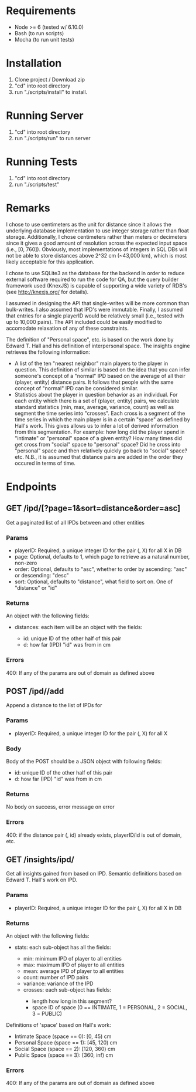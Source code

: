 # Requirements
- Node >= 6 (tested w/ 6.10.0)
- Bash (to run scripts)
- Mocha (to run unit tests)

# Installation
1) Clone project / Download zip
2) "cd" into root directory
3) run "./scripts/install" to install.

# Running Server
1) "cd" into root directory
2) run "./scripts/run" to run server

# Running Tests
1) "cd" into root directory
2) run "./scripts/test"

# Remarks
I chose to use centimeters as the unit for distance since it allows the underlying database implementation to use integer storage rather than float storage.  Additionally, I chose centimeters rather than meters or decimeters since it gives a good amount of resolution across the expected input space (i.e., [0, 760]).  Obviously, most implementations of integers in SQL DBs will not be able to store distances above 2^32 cm (~43,000 km), which is most likely acceptable for this application.

I chose to use SQLite3 as the database for the backend in order to reduce external software required to run the code for QA, but the query builder framework used (KnexJS) is capable of supporting a wide variety of RDB's (see http://knexjs.org/ for details).

I assumed in designing the API that single-writes will be more common than bulk-writes.  I also assumed that IPD's were immutable.  Finally, I assumed that entries for a single playerID would be relatively small (i.e., tested with up to 10,000 pairs).  The API included could be easily modified to accomodate relaxation of any of these constraints.

The definition of "Personal space", etc. is based on the work done by Edward T. Hall and his definition of interpersonal space.  The insights engine retrieves the following information:
- A list of the ten "nearest neighbor" main players to the player in question.  This definition of similar is based on the idea that you can infer someone's concept of a "normal" IPD based on the average of all their (player, entity) distance pairs.  It follows that people with the same concept of "normal" IPD can be considered similar.
- Statistics about the player in question behavior as an individual.  For each entity which there is a set of (player, entity) pairs, we calculate standard statistics (min, max, average, variance, count) as well as segment the time series into "crosses".  Each cross is a segment of the time series in which the main player is in a certain "space" as defined by Hall's work.  This gives allows us to infer a lot of derived information from this segmentation.  For example: how long did the player spend in "intimate" or "personal" space of a given entity?  How many times did get cross from "social" space to "personal" space? Did he cross into "personal" space and then relatively quickly go back to "social" space? etc.  N.B., it is assumed that distance pairs are added in the order they occured in terms of time.

# Endpoints

## GET /ipd/<playerID>[?page=1&sort=distance&order=asc]
Get a paginated list of all IPDs between <playerID> and other entities

### Params
- playerID: Required, a unique integer ID for the pair (<playerID>, X) for all X in DB
- page: Optional, defaults to 1, which page to retrieve as a natural number, non-zero
- order: Optional, defaults to "asc", whether to order by ascending: "asc" or descending: "desc"
- sort: Optional, defaults to "distance", what field to sort on.  One of "distance" or "id"

### Returns
An object with the following fields:
- distances: <array of distances> each item will be an object with the fields:
	- id: <integer> unique ID of the other half of this pair
	- d:  <natural number> how far (IPD) "id" was from <PlayerID> in cm

### Errors
400: If any of the params are out of domain as defined above


## POST /ipd/<playerID>/add
Append a distance to the list of IPDs for <playerID>

### Params
- playerID: Required, a unique integer ID for the pair (<playerID>, X) for all X

### Body
Body of the POST should be a JSON object with following fields:
- id: <integer> unique ID of the other half of this pair
- d:	<natural number> how far (IPD) "id" was from <playerID> in cm

### Returns
No body on success, error message on error

### Errors
400: if the distance pair (<playerID>, id) already exists, playerID/id is out of domain, etc.

## GET /insights/ipd/<playerID>
Get all insights gained from <playerID> based on IPD.  Semantic definitions based on Edward T. Hall's work on IPD.

### Params
- playerID: Required, a unique integer ID for the pair (<playerID>, X) for all X in DB

### Returns
An object with the following fields:
- stats: <map of entity id to object> each sub-object has all the fields:
	- min: <number> minimum IPD of player to all entities
	- max: <number> maximum IPD of player to all entities
	- mean: <number> average IPD of player to all entities
	- count: <natural number> number of IPD pairs
	- variance: <number> variance of the IPD 
	- crosses: <array of objects> each sub-object has fields:
		- length <natural number> how long in this segment?
		- space <natural number> ID of space (0 == INTIMATE, 1 = PERSONAL, 2 = SOCIAL, 3 = PUBLIC)

Definitions of 'space' based on Hall's work:
- Intimate Space (space == 0): [0, 45) cm
- Personal Space (space == 1): [45, 120) cm
- Social Space (space == 2): [120, 360) cm
- Public Space (space == 3): [360, inf) cm

### Errors
400: If any of the params are out of domain as defined above